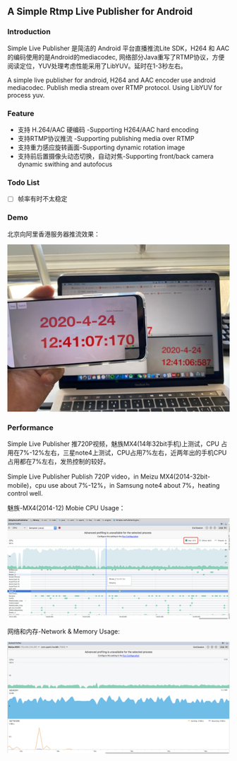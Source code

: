 ## A Simple Rtmp Live Publisher for Android
### Introduction

Simple Live Publisher 是简洁的 Android 平台直播推流Lite SDK，H264 和 AAC的编码使用的是Android的mediacodec, 网络部分Java重写了RTMP协议，方便阅读定位，YUV处理考虑性能采用了LibYUV。延时在1-3秒左右。

A simple live publisher for android, H264 and AAC encoder use android mediacodec. Publish media stream over RTMP protocol.  Using LibYUV for process yuv.

### Feature

* 支持 H.264/AAC 硬编码 -Supporting H264/AAC hard encoding
* 支持RTMP协议推流 -Supporting publishing media over RTMP
* 支持重力感应旋转画面-Supporting  dynamic rotation  image
* 支持前后置摄像头动态切换，自动对焦-Supporting  front/back camera dynamic swithing and autofocus

### Todo List

- [ ] 帧率有时不太稳定

### Demo

北京向阿里香港服务器推流效果：

<img src="images/demo.jpg" alt="rtmp_android_01" style="zoom:50%;" />

### Performance

Simple Live Publisher 推720P视频，魅族MX4(14年32bit手机)上测试，CPU 占用在7%-12%左右，三星note4上测试，CPU占用7%左右，近两年出的手机CPU占用都在7%左右，发热控制的较好。

Simple Live Publisher Publish 720P video，in Meizu MX4(2014-32bit-mobile)，cpu use about 7%-12%，in Samsung note4  about 7%，heating control well.

魅族-MX4(2014-12) Mobie CPU Usage：

<img src="images/cpu_usage.png" alt="	cpu_usage" style="zoom:50%;" />



网络和内存-Network & Memory Usage:

<img src="./images/mem_net_usage.png" alt="Net &amp; Mem" style="zoom:50%;" />




